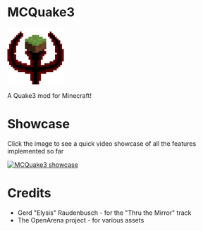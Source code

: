 # MCQuake3

![MCQuake3 Logo](src/main/resources/assets/mcquake3/icon.png)

A Quake3 mod for Minecraft!

# Showcase

Click the image to see a quick video showcase of all the features implemented so far

[![MCQuake3 showcase](http://img.youtube.com/vi/DRD0vbKIzwc/0.jpg)](https://www.youtube.com/watch?v=DRD0vbKIzwc "MCQuake3 showcase")

# Credits
- Gerd "Elysis" Raudenbusch - for the "Thru the Mirror" track
- The OpenArena project - for various assets
